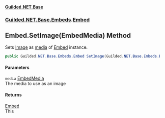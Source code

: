 
#### [Guilded.NET.Base](Guilded_NET_Base 'Guilded_NET_Base')
### [Guilded.NET.Base.Embeds](Guilded_NET_Base#Guilded_NET_Base_Embeds 'Guilded.NET.Base.Embeds').[Embed](Embed 'Guilded.NET.Base.Embeds.Embed')
## Embed.SetImage(EmbedMedia) Method
Sets [Image](Embed_Image 'Guilded.NET.Base.Embeds.Embed.Image') as [media](Embed_SetImage(EmbedMedia)#Guilded_NET_Base_Embeds_Embed_SetImage(Guilded_NET_Base_Embeds_EmbedMedia)_media 'Guilded.NET.Base.Embeds.Embed.SetImage(Guilded.NET.Base.Embeds.EmbedMedia).media') of [Embed](Embed 'Guilded.NET.Base.Embeds.Embed') instance.  
```csharp
public Guilded.NET.Base.Embeds.Embed SetImage(Guilded.NET.Base.Embeds.EmbedMedia media);
```

#### Parameters
<a name='Guilded_NET_Base_Embeds_Embed_SetImage(Guilded_NET_Base_Embeds_EmbedMedia)_media'></a>
`media` [EmbedMedia](EmbedMedia 'Guilded.NET.Base.Embeds.EmbedMedia')  
The media to use as an image
  

#### Returns
[Embed](Embed 'Guilded.NET.Base.Embeds.Embed')  
This

